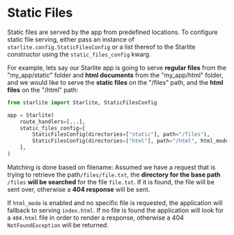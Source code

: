 # Static Files

Static files are served by the app from predefined locations. To configure static file serving, either pass an
instance of `starlite.config.StaticFilesConfig` or a list thereof to the Starlite constructor using
the `static_files_config` kwarg.

For example, lets say our Starlite app is going to serve **regular files** from the "my_app/static" folder and **html
documents** from the "my_app/html" folder, and we would like to serve the **static files** on the "/files" path,
and the **html files** on the "/html" path:

```python
from starlite import Starlite, StaticFilesConfig

app = Starlite(
    route_handlers=[...],
    static_files_config=[
        StaticFilesConfig(directories=["static"], path="/files"),
        StaticFilesConfig(directories=["html"], path="/html", html_mode=True),
    ],
)
```

Matching is done based on filename: Assumed we have a request that is trying to retrieve the path`/files/file.txt`,
the **directory for the base path** `/files` **will be searched** for the file `file.txt`. If it is found, the file will
be sent over, otherwise a **404 response** will be sent.

If `html_mode` is enabled and no specific file is requested, the application will fallback to serving `index.html`. If
no file is found the application will look for a `404.html` file in order to render a response, otherwise a 404
`NotFoundException` will be returned.
